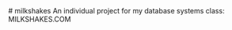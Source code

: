 <!DOCTYPE html>
<html>
<?php include 'MainMilkshakePage.php';  ?>
</html>
# milkshakes
An individual project for my database systems class: MILKSHAKES.COM
